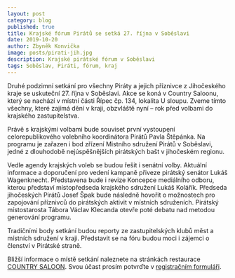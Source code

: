 ```yaml
---
layout: post
category: blog
published: true
title: Krajské fórum Pirátů se setká 27. října v Soběslavi
date: 2019-10-20
author: Zbyněk Konvička
image: posts/pirati-jih.jpg
description: Krajské pirátské fórum v Soběslavi
tags: Soběslav, Piráti, fórum, kraj
---
```

Druhé podzimní setkání pro všechny Piráty a jejich příznivce z Jihočeského kraje se uskuteční 27. října v Soběslavi. Akce se koná v Country Saloonu, který se nachází v místní části Řípec čp. 134, lokalita U sloupu. Zveme tímto všechny, které zajímá dění v kraji, obzvláště nyní – rok před volbami do krajského zastupitelstva.

Právě s krajskými volbami bude souviset první vystoupení celorepublikového volebního koordinátora Pirátů Pavla Štěpánka. Na programu je zařazen i bod zřízení Mistního sdružení Pirátů v Soběslavi, jedné z dlouhodobě nejúspěšnějších pirátských bašt v jihočeském regionu.

Vedle agendy krajských voleb se budou řešit i senátní volby. Aktuální informace a doporučení pro vedení kampaně přiveze pirátský senátor Lukáš Wagenknecht. Představena bude i revize Koncepce mediálního odboru, kterou představí místopředseda krajského sdružení Lukáš Kolářík. Předseda jihočeských Pirátů Josef Špak bude následně hovořit o možnostech pro zapojování příznivců do pirátských aktivit v místních sdruženích. Pirátský místostarosta Tábora Václav Klecanda otevře poté debatu nad metodou generování programu.

Tradičními body setkání budou reporty ze zastupitelských klubů měst a místních sdružení v kraji. Představit se na fóru budou moci i zájemci o členství v Pirátské straně.

Bližší informace o místě setkání naleznete na stránkách restaurace [COUNTRY SALOON](http://country-saloon.eu). Svou účast prosím potvrďte v [registračním formuláři](https://docs.google.com/forms/d/1zu_njiUhMbvmCx-P5LIM_x4j1_pMXHFIIclkE2alv0I/viewform?fbclid=IwAR3eQU6wPaLtcCWmTgM47W6DnUewsDxa4UhC6x7dK4Y5-zTwDN9lYxi9pmQ&edit_requested=true).

